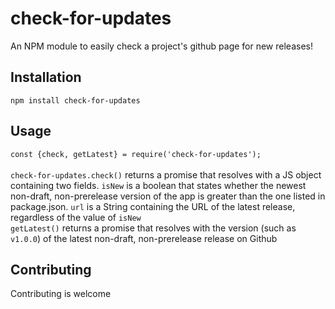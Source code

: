 # check-for-updates
 An NPM module to easily check a project's github page for new releases!
## Installation
 `npm install check-for-updates`
## Usage
 `const {check, getLatest} = require('check-for-updates');`<br><br>
 `check-for-updates.check()` returns a promise that resolves with a JS object containing two fields. `isNew` is a boolean that states whether the newest non-draft, non-prerelease version of the app is greater than the one listed in package.json.
 `url` is a String containing the URL of the latest release, regardless of the value of `isNew` <br>
 `getLatest()` returns a promise that resolves with the version (such as `v1.0.0`) of the latest non-draft, non-prerelease release on Github
## Contributing
 Contributing is welcome